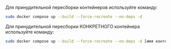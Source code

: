 Для принудительной пересборки контейнеров используйте команду:

```sh
sudo docker compose up --build --force-recreate --no-deps -d
```

Для принудительной пересборки КОНКРЕТНОГО контейнера используйте команду:

```sh
sudo docker compose up --build --force-recreate --no-deps -d [имя контейнера]
```
